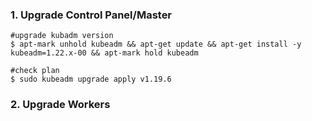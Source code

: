 ### 1. Upgrade Control Panel/Master
```
#upgrade kubadm version
$ apt-mark unhold kubeadm && apt-get update && apt-get install -y kubeadm=1.22.x-00 && apt-mark hold kubeadm

#check plan
$ sudo kubeadm upgrade apply v1.19.6
```
### 2. Upgrade Workers
